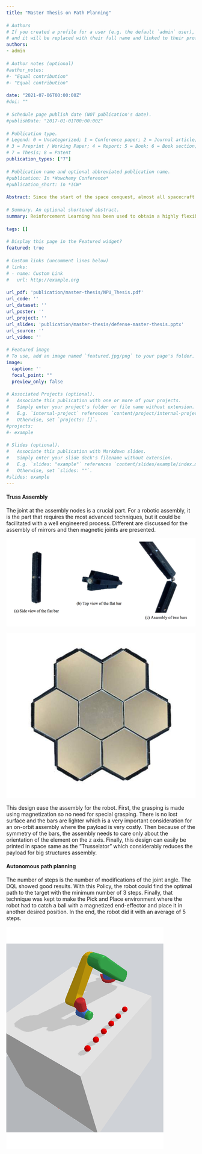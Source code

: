 ```yaml
---
title: "Master Thesis on Path Planning"

# Authors
# If you created a profile for a user (e.g. the default `admin` user), write the username (folder name) here 
# and it will be replaced with their full name and linked to their profile.
authors:
- admin

# Author notes (optional)
#author_notes:
#- "Equal contribution"
#- "Equal contribution"

date: "2021-07-06T00:00:00Z"
#doi: ""

# Schedule page publish date (NOT publication's date).
#publishDate: "2017-01-01T00:00:00Z"

# Publication type.
# Legend: 0 = Uncategorized; 1 = Conference paper; 2 = Journal article;
# 3 = Preprint / Working Paper; 4 = Report; 5 = Book; 6 = Book section;
# 7 = Thesis; 8 = Patent
publication_types: ["7"]

# Publication name and optional abbreviated publication name.
#publication: In *Wowchemy Conference*
#publication_short: In *ICW*

Abstract: Since the start of the space conquest, almost all spacecraft have been manufactured and assembled on the ground, then integrated into a launch vehicle for delivery into orbit. This ap­proach imposes significant limitations on the size, volume, and design of payloads. In addition, the size of the telescopes and antennas is intimately linked to their performance. Therefore, there is a need for improvement of the space assembly to get rid of these limitations. With the on -orbit assembly, the launched vehicle only embarks the modular components required for bigger and more complex structures which are then build via a robot. Truss assembly plays an important role when one needs to build strong and light structures. It also allows constructing complex structures from a simple one. It considerably reduces the amount of space and weight in the launch vehicle.

# Summary. An optional shortened abstract.
summary: Reinforcement Learning has been used to obtain a highly flexible path planning. In addition a new truss structure using bars and magnets has been proposed for large assembly. 

tags: []

# Display this page in the Featured widget?
featured: true

# Custom links (uncomment lines below)
# links:
# - name: Custom Link
#   url: http://example.org

url_pdf: 'publication/master-thesis/NPU_Thesis.pdf'
url_code: ''
url_dataset: ''
url_poster: ''
url_project: ''
url_slides: 'publication/master-thesis/defense-master-thesis.pptx'
url_source: ''
url_video: ''

# Featured image
# To use, add an image named `featured.jpg/png` to your page's folder. 
image:
  caption: ''
  focal_point: ""
  preview_only: false

# Associated Projects (optional).
#   Associate this publication with one or more of your projects.
#   Simply enter your project's folder or file name without extension.
#   E.g. `internal-project` references `content/project/internal-project/index.md`.
#   Otherwise, set `projects: []`.
#projects:
#- example

# Slides (optional).
#   Associate this publication with Markdown slides.
#   Simply enter your slide deck's filename without extension.
#   E.g. `slides: "example"` references `content/slides/example/index.md`.
#   Otherwise, set `slides: ""`.
#slides: example
---
```


#### Truss Assembly 

The joint at the assembly nodes is a crucial part. For a robotic assembly, it is the part that requires the most advanced techniques, but it could be facilitated with a well engineered process. Different are discussed for the assembly of mirrors and then magnetic joints are presented.

![alt text](assembly.png "Bars Assembly")

![alt text](final-assembly.png "Final assembly of 7 mirrors with the second design")

This design ease the assembly for the robot. First, the grasping is made using magnetization so no need for special grasping. There is no lost surface and the bars are lighter which is a very important consideration for an on-­orbit assembly where the payload is very costly. Then because of the symmetry of the bars, the assembly needs to care only about the orientation of the element on the z axis. Finally, this design can easily be printed in space same as the ”Trusselator” which considerably reduces the payload for big structures assembly.

#### Autonomous path planning 

The number of steps is the number of modifications of the joint angle. The DQL showed good results. With this Policy, the robot could find the optimal path to the target with the minimum number of 3 steps. Finally, that technique was kept to make the Pick and Place environment where the robot had to catch a ball with a magnetized end-effector and place it in another desired position. In the end, the robot did it with an average of 5 steps. 

![alt text](animation.gif "Autonomous planning")

